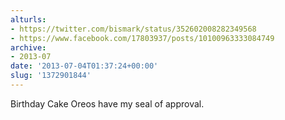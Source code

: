 ```yaml
---
alturls:
- https://twitter.com/bismark/status/352602008282349568
- https://www.facebook.com/17803937/posts/10100963333084749
archive:
- 2013-07
date: '2013-07-04T01:37:24+00:00'
slug: '1372901844'
---
```


Birthday Cake Oreos have my seal of approval.

